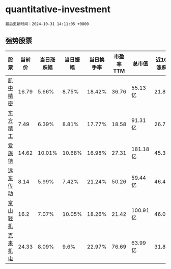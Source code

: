 # quantitative-investment

`最后更新时间：2024-10-31 14:11:05 +0800`

## 强势股票

|股票|当前价|当日涨跌幅|当日振幅|当日换手率|市盈率TTM|总市值|近10日涨跌幅|
|----|----|----|----|----|----|----|----|
|[凯中精密](https://xueqiu.com/S/SZ002823)|16.79|5.66%|8.75%|18.42%|36.76|55.13亿|21.84%|
|[东方精工](https://xueqiu.com/S/SZ002611)|7.49|6.39%|8.81%|17.77%|18.58|91.31亿|26.73%|
|[爱施德](https://xueqiu.com/S/SZ002416)|14.62|10.01%|10.68%|16.98%|27.31|181.18亿|45.33%|
|[远东传动](https://xueqiu.com/S/SZ002406)|8.14|5.99%|7.42%|21.24%|50.26|59.44亿|46.4%|
|[京山轻机](https://xueqiu.com/S/SZ000821)|16.2|7.07%|10.05%|18.26%|21.42|100.91亿|46.08%|
|[克来机电](https://xueqiu.com/S/SH603960)|24.33|8.09%|9.6%|22.97%|76.69|63.99亿|31.87%|
